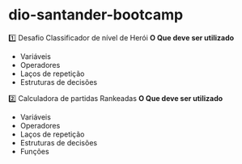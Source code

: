 # dio-santander-bootcamp
1️⃣ Desafio Classificador de nível de Herói
**O Que deve ser utilizado**

- Variáveis
- Operadores
- Laços de repetição
- Estruturas de decisões

2️⃣ Calculadora de partidas Rankeadas
**O Que deve ser utilizado**

- Variáveis
- Operadores
- Laços de repetição
- Estruturas de decisões
- Funções